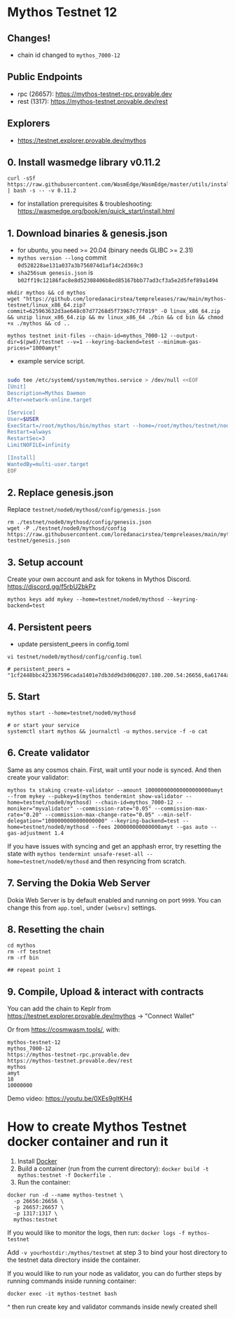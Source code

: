 # Mythos Testnet 12

## Changes!

- chain id changed to `mythos_7000-12`

## Public Endpoints

  * rpc (26657): https://mythos-testnet-rpc.provable.dev
  * rest (1317): https://mythos-testnet.provable.dev/rest

## Explorers

  * https://testnet.explorer.provable.dev/mythos

## 0. Install wasmedge library v0.11.2

```
curl -sSf https://raw.githubusercontent.com/WasmEdge/WasmEdge/master/utils/install.sh | bash -s -- -v 0.11.2

```

- for installation prerequisites & troubleshooting: https://wasmedge.org/book/en/quick_start/install.html


## 1. Download binaries & genesis.json

* for ubuntu, you need >= 20.04 (binary needs GLIBC >= 2.31)
* `mythos version --long` commit `0d528228ae131a037a3b756074d1af14c2d369c3`
* `sha256sum genesis.json` is `b02ff19c12186fac8e8d52308406b8ed85167bbb77ad3cf3a5e2d5fef89a1494`

```shell=
mkdir mythos && cd mythos
wget "https://github.com/loredanacirstea/tempreleases/raw/main/mythos-testnet/linux_x86_64.zip?commit=625963632d3ae648c07d77268d5f73967c77f019" -O linux_x86_64.zip && unzip linux_x86_64.zip && mv linux_x86_64 ./bin && cd bin && chmod +x ./mythos && cd ..
```

```shell=
mythos testnet init-files --chain-id=mythos_7000-12 --output-dir=$(pwd)/testnet --v=1 --keyring-backend=test --minimum-gas-prices="1000amyt"

```
* example service script.

```bash

sudo tee /etc/systemd/system/mythos.service > /dev/null <<EOF
[Unit]
Description=Mythos Daemon
After=network-online.target

[Service]
User=$USER
ExecStart=/root/mythos/bin/mythos start --home=/root/mythos/testnet/node0/mythosd
Restart=always
RestartSec=3
LimitNOFILE=infinity

[Install]
WantedBy=multi-user.target
EOF

```

## 2. Replace genesis.json

Replace `testnet/node0/mythosd/config/genesis.json`

```shell=
rm ./testnet/node0/mythosd/config/genesis.json
wget -P ./testnet/node0/mythosd/config https://raw.githubusercontent.com/loredanacirstea/tempreleases/main/mythos-testnet/genesis.json
```

## 3. Setup account

Create your own account and ask for tokens in Mythos Discord. https://discord.gg/f5rbU2bkPz

```shell=
mythos keys add mykey --home=testnet/node0/mythosd --keyring-backend=test
```

## 4. Persistent peers

* update persistent_peers in config.toml

```shell=
vi testnet/node0/mythosd/config/config.toml

# persistent_peers = "1cf2448bbc423367596cada1401e7db3dd9d3d06@207.180.200.54:26656,6a61744af0bda279d1c2752a3bab721d952a663a@62.171.161.250:26656"
```

## 5. Start

```shell=
mythos start --home=testnet/node0/mythosd

# or start your service
systemctl start mythos && journalctl -u mythos.service -f -o cat
```

## 6. Create validator

Same as any cosmos chain. First, wait until your node is synced. And then create your validator:

```shell=
mythos tx staking create-validator --amount 100000000000000000000amyt --from mykey --pubkey=$(mythos tendermint show-validator --home=testnet/node0/mythosd) --chain-id=mythos_7000-12 --moniker="myvalidator" --commission-rate="0.05" --commission-max-rate="0.20" --commission-max-change-rate="0.05" --min-self-delegation="1000000000000000000" --keyring-backend=test --home=testnet/node0/mythosd --fees 200000000000000amyt --gas auto --gas-adjustment 1.4
```

If you have issues with syncing and get an apphash error, try resetting the state with `mythos tendermint unsafe-reset-all --home=testnet/node0/mythosd` and then resyncing from scratch.

## 7. Serving the Dokia Web Server

Dokia Web Server is by default enabled and running on port `9999`. You can change this from `app.toml`, under `[websrv]` settings.

## 8. Resetting the chain

```shell=
cd mythos
rm -rf testnet
rm -rf bin

## repeat point 1
```

## 9. Compile, Upload & interact with contracts

You can add the chain to Keplr from https://testnet.explorer.provable.dev/mythos -> "Connect Wallet"

Or from https://cosmwasm.tools/, with:

```
mythos-testnet-12
mythos_7000-12
https://mythos-testnet-rpc.provable.dev
https://mythos-testnet.provable.dev/rest
mythos
amyt
18
10000000
```

Demo video: https://youtu.be/0XEs9gltKH4


# How to create Mythos Testnet docker container and run it

1. Install [Docker](https://docs.docker.com/get-docker/)
2. Build a container (run from the current directory): `docker build -t mythos:testnet -f Dockerfile .`
3. Run the container:

```
docker run -d --name mythos-testnet \
  -p 26656:26656 \
  -p 26657:26657 \
  -p 1317:1317 \
  mythos:testnet
```

If you would like to monitor the logs, then run: `docker logs -f mythos-testnet`

Add `-v yourhostdir:/mythos/testnet` at step 3 to bind your host directory to the testnet data directory inside the container.

If you would like to run your node as validator, you can do further steps by running commands inside running container:

`docker exec -it mythos-testnet bash`

^ then run create key and validator commands inside newly created shell

